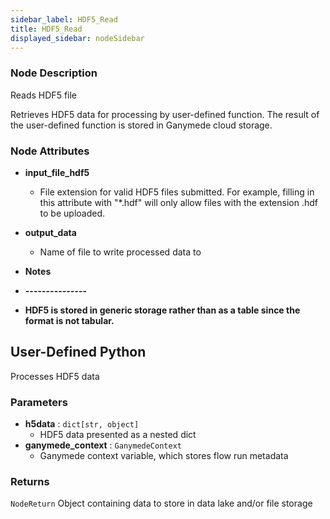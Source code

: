 ```yaml
---
sidebar_label: HDF5_Read
title: HDF5_Read
displayed_sidebar: nodeSidebar
---
```


### Node Description
Reads HDF5 file

Retrieves HDF5 data for processing by user-defined function. The result of the user-defined
function is stored in Ganymede cloud storage.


### Node Attributes
- **input_file_hdf5**
  - File extension for valid HDF5 files submitted.  For example, filling in this attribute with "*.hdf" will only allow files with the extension .hdf to be uploaded.
- **output_data**
  - Name of file to write processed data to

- **Notes**
- **---------------**
- **HDF5 is stored in generic storage rather than as a table since the format is not tabular.**
## User-Defined Python
Processes HDF5 data


### Parameters
- **h5data** : `dict[str, object]`
    - HDF5 data presented as a nested dict
- **ganymede_context** : `GanymedeContext`
    - Ganymede context variable, which stores flow run metadata


### Returns
`NodeReturn`
  Object containing data to store in data lake and/or file storage